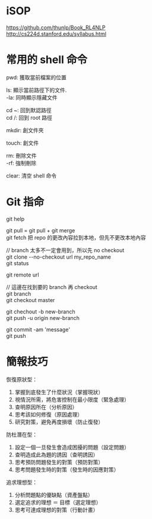# iSOP
https://github.com/thunlp/Book_RL4NLP <br>
http://cs224d.stanford.edu/syllabus.html <br>

# 常用的 shell 命令
pwd: 獲取當前檔案的位置 <br>

ls: 顯示當前路徑下的文件. <br>
  -la: 同時顯示隱藏文件 <br>
  
cd ~: 回到默認路徑 <br>
cd /: 回到 root 路徑 <br>
  
mkdir: 創文件夾 <br>
 
touch: 創文件 <br>
 
rm: 刪除文件 <br>
  -rf: 強制刪除 <br>

clear: 清空 shell 命令 <br>

# Git 指命
git help <br>

git pull = git pull + git merge <br>
git fetch 把 repo 的更改內容拉到本地，但先不更改本地內容 <br>


// branch 太多不一定會用到，所以先 no checkout <br>
git clone --no-checkout url my_repo_name <br>
git status <br>

git remote url <br>

// 這邊在找到要的 branch 再 checkout <br>
git branch <br>
git checkout master <br>

git chechout -b new-branch <br>
git push -u origin new-branch <br>

git commit -am 'message' <br>
git push <br>

# 簡報技巧

恢復原狀型：
1. 掌握到底發生了什麼狀況（掌握現狀）
2. 視情況所需，將危害控制在最小限度（緊急處理）
3. 查明原因所在（分析原因）
4. 思考該如何修復（原因處理）
5. 研究對策，避免再度損壞（防止復發）

防杜潛在型：
1. 設定一個一旦發生會造成困擾的問題（設定問題）
2. 查明造成此為題的誘因（查明誘因）
3. 思考預防問題發生的對策（預防對策）
4. 思考問題發生時的對策（發生時的因應對策）

追求理想型：
1. 分析問題點的優缺點（資產盤點）
2. 選定追求的理想 ＝ 目標（選定理想）
3. 思考可達成理想的對策（行動計畫）

